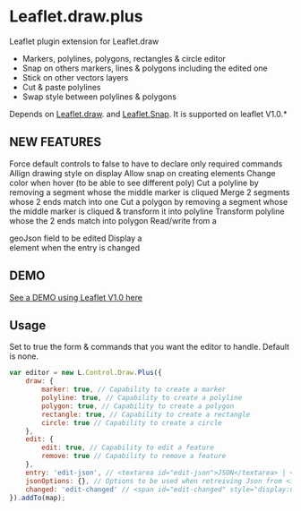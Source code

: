 Leaflet.draw.plus
====================

Leaflet plugin extension for Leaflet.draw
* Markers, polylines, polygons, rectangles & circle editor
* Snap on others markers, lines & polygons including the edited one
* Stick on other vectors layers
* Cut & paste polylines
* Swap style between polylines & polygons

Depends on [Leaflet.draw](https://github.com/Leaflet/Leaflet.draw).
and [Leaflet.Snap](https://github.com/makinacorpus/Leaflet.Snap).
It is supported on leaflet V1.0.*

NEW FEATURES
------------
Force default controls to false to have to declare only required commands
Allign drawing style on display
Allow snap on creating elements
Change color when hover (to be able to see different poly)
Cut a polyline by removing a segment whose the middle marker is cliqued
Merge 2 segments whose 2 ends match into one
Cut a polygon by removing a segment whose the middle marker is cliqued & transform it into polyline
Transform polyline whose the 2 ends match into polygon
Read/write from a <form> geoJson field to be edited
Display a <div> element when the entry is changed

DEMO
----
[See a DEMO using Leaflet V1.0 here](https://dominique92.github.io/MyLeaflet/src/Leaflet.draw.plus/)

Usage
-----
Set to true the form & commands that you want the editor to handle.
Default is none.

```javascript
var editor = new L.Control.Draw.Plus({
	draw: {
		marker: true, // Capability to create a marker
		polyline: true, // Capability to create a polyline
		polygon: true, // Capability to create a polygon
		rectangle: true, // Capability to create a rectangle
		circle: true // Capability to create a circle
	},
	edit: {
		edit: true, // Capability to edit a feature
		remove: true // Capability to remove a feature
	},
	entry: 'edit-json', // <textarea id="edit-json">JSON</textarea> | <input type="hidden" id="edit-json" name="xxx" value="JSON"> : geoJson field to be edited
	jsonOptions: {}, // Options to be used when retreiving Json from <input />
	changed: 'edit-changed' // <span id="edit-changed" style="display:none">changed</span> : warn changes to be saved
}).addTo(map);
```

